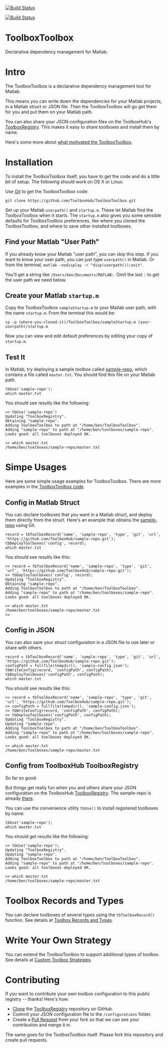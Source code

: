 [![Build Status](http://ec2-35-164-119-122.us-west-2.compute.amazonaws.com/buildStatus/icon?job=github-test)](http://ec2-35-164-119-122.us-west-2.compute.amazonaws.com/job/github-test/)

[![Build Status](http://ec2-35-164-119-122.us-west-2.compute.amazonaws.com/buildStatus/icon?job=github-test)](http://ec2-35-164-119-122.us-west-2.compute.amazonaws.com/job/github-test)

# ToolboxToolbox
Declarative dependency management for Matlab.

# Intro
The ToolboxToolbox is a declarative dependency management tool for Matlab.

This means you can write down the dependencies for your Matlab projects, in a Matlab struct or JSON file.  Then the ToolboxToolbox will go get them for you and put them on your Matlab path.

You can also share your JSON configuration files on the ToolboxHub's [ToolboxRegistry](https://github.com/ToolboxHub/ToolboxRegistry).  This makes it easy to share toolboxes and install them by name.

Here's some more about [what motivated the ToolboxToolbox](https://github.com/ToolboxHub/ToolboxToolbox/wiki/Motivation).

# Installation
To install the ToolboxToolbox itself, you have to get the code and do a little bit of setup.  The following should work on OS X or Linux:

Use [Git](https://git-scm.com/) to get the ToolboxToolbox code:
```
git clone https://github.com/ToolboxHub/ToolboxToolbox.git
```

Set up your Matlab `userpath()` and `startup.m`.  These let Matlab find the ToolboxToolbox when it starts.  The `startup.m` also gives you some sensible defaults for ToolboxToolbox preferences, like where you cloned the ToolboxToolbox, and where to save other installed toolboxes.  

## Find your Matlab "User Path"
If you already know your Matlab "user path", you can skip this step.  If you want to know your user path, you can just type `userpath()` in Matlab.  Or from the terminal, `matlab -nodisplay -r "disp(userpath());exit"`.  

You'll get a string like `/Users/ben/Documents/MATLAB:`.  Omit the last `:` to get the user path we need below.

## Create your Matlab `startup.m`
Copy the ToolboxToolbox `sampleStartup.m` to your Matlab user path, with the name `startup.m`.  From the terminal this would be:
```
cp -p (where-you-cloned-it)/ToolboxToolbox/sampleStartup.m (your-userpath)/startup.m
```

Now you can view and edit default preferences by editing your copy of `startup.m`.

## Test It
In Matlab, try deploying a sample toolbox called [sample-repo](https://github.com/ToolboxHub/sample-repo), which contains a file called `master.txt`.  You should find this file on your Matlab path.  
```
tbUse('sample-repo');
which master.txt
```

You should see results like the following:
```
>> tbUse('sample-repo')
Updating "ToolboxRegistry".
Obtaining "sample-repo".
Adding ToolboxToolbox to path at "/home/ben/ToolboxToolbox".
Adding "sample-repo" to path at "/home/ben/toolboxes/sample-repo".
Looks good: all toolboxes deployed OK.

>> which master.txt
/home/ben/toolboxes/sample-repo/master.txt
```


# Simpe Usages
Here are some simple usage examples for ToolboxToolbox.  There are more examples in the [ToolboxToolbox code](https://github.com/ToolboxHub/ToolboxToolbox/tree/master/examples).

## Config in Matlab Struct
You can declare toolboxes that you want in a Matlab struct, and deploy them directly from the struct.  Here's an example that obtains the [sample-repo](https://github.com/ToolboxHub/sample-repo) using Git.
```
record = tbToolboxRecord('name', 'sample-repo', 'type', 'git', 'url', 'https://github.com/ToolboxHub/sample-repo.git');
tbDeployToolboxes('config', record);
which master.txt
```

You should see results like this:
```
>> record = tbToolboxRecord('name', 'sample-repo', 'type', 'git', 'url', 'https://github.com/ToolboxHub/sample-repo.git');
>> tbDeployToolboxes('config', record);
Updating "ToolboxRegistry".
Obtaining "sample-repo".
Adding ToolboxToolbox to path at "/home/ben/ToolboxToolbox".
Adding "sample-repo" to path at "/home/ben/toolboxes/sample-repo".
Looks good: all toolboxes deployed OK.

>> which master.txt
/home/ben/toolboxes/sample-repo/master.txt
>> 
```

## Config in JSON
You can also save your struct configuraiton in a JSON file to use later or share with others.
```
record = tbToolboxRecord('name', 'sample-repo', 'type', 'git', 'url', 'https://github.com/ToolboxHub/sample-repo.git');
configPath = fullfile(tempdir(), 'sample-config.json');
tbWriteConfig(record, 'configPath', configPath);
tbDeployToolboxes('configPath', configPath);
which master.txt
```

You should see results like this:
```
>> record = tbToolboxRecord('name', 'sample-repo', 'type', 'git', 'url', 'https://github.com/ToolboxHub/sample-repo.git');
>> configPath = fullfile(tempdir(), 'sample-config.json');
>> tbWriteConfig(record, 'configPath', configPath);
>> tbDeployToolboxes('configPath', configPath);
Updating "ToolboxRegistry".
Updating "sample-repo".
Adding ToolboxToolbox to path at "/home/ben/ToolboxToolbox".
Adding "sample-repo" to path at "/home/ben/toolboxes/sample-repo".
Looks good: all toolboxes deployed OK.

>> which master.txt
/home/ben/toolboxes/sample-repo/master.txt
```

## Config from ToolboxHub ToolboxRegistry
So far so good.

But things get really fun when you and others share your JSON configuration on the ToolboxHub [ToolboxRegistry](https://github.com/ToolboxHub/ToolboxRegistry).  The sample-repo is already [there](https://github.com/ToolboxHub/ToolboxRegistry/blob/master/configurations/sample-repo.json).

You can use the convenience utility `tbUse()` to install registered toolboxes by name:
```
tbUse('sample-repo');
which master.txt
```

You should get results like the following:
```
>> tbUse('sample-repo');
Updating "ToolboxRegistry".
Updating "sample-repo".
Adding ToolboxToolbox to path at "/home/ben/ToolboxToolbox".
Adding "sample-repo" to path at "/home/ben/toolboxes/sample-repo".
Looks good: all toolboxes deployed OK.

>> which master.txt
/home/ben/toolboxes/sample-repo/master.txt
```

# Toolbox Records and Types
You can declare toolboxes of several types using the `tbToolboxRecord()` function.  See details at [Toolbox Records and Types](https://github.com/ToolboxHub/ToolboxToolbox/wiki/Toolbox-Records-and-Types).

# Write Your Own Strategy
You can extend the ToolboxToolbox to support additional types of toolbox.  See details at [Custom Toolbox Strategies](https://github.com/ToolboxHub/ToolboxToolbox/wiki/Custom-Toolbox-Strategies).

# Contributing

If you want to contribute your own toolbox configuration to this public registry -- thanks!  Here's how:
 - [Clone](https://help.github.com/articles/fork-a-repo/) the [ToolboxRegistry](https://github.com/ToolboxHub/ToolboxRegistry) repository on GitHub.
 - Commit your JSON configuration file to the `/configurations` folder.
 - Create a [Pull Request](https://help.github.com/articles/creating-a-pull-request-from-a-fork/) from your fork so that we can see your contribution and merge it in.

The same goes for the ToolboxToolbox itself.  Please fork this repository and create pull requests.
